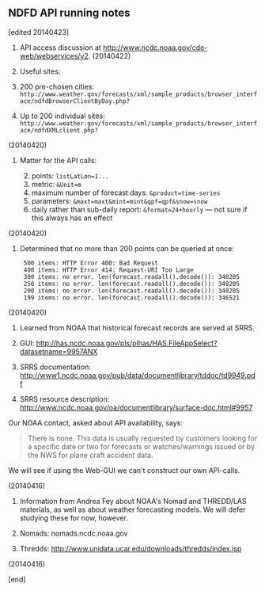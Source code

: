 ## NDFD API running notes

[edited 20140423]

1. API access discussion at http://www.ncdc.noaa.gov/cdo-web/webservices/v2. (20140422)

1. Useful sites:

  2. 200 pre-chosen cities: `http://www.weather.gov/forecasts/xml/sample_products/browser_interface/ndfdBrowserClientByDay.php?`
  2. Up to 200 individual sites: `http://www.weather.gov/forecasts/xml/sample_products/browser_interface/ndfdXMLclient.php?`

 (20140420)

1. Matter for the API calls:

   2. points: `listLatLon=1...`
   2. metric: `&Unit=m`
   2. maximum number of forecast days: `&product=time-series`
   2. parameters: `&maxt=maxt&mint=mint&qpf=qpf&snow=snow`
   2. daily rather than sub-daily report: `&format=24+hourly` — not sure if this always has an effect

 (20140420)
 
1. Determined that no more than 200 points can be queried at once:

        500 items: HTTP Error 400: Bad Request
        400 items: HTTP Error 414: Request-URI Too Large
        300 items: no error. len(forecast.readall().decode()): 348205
        250 items: no error. len(forecast.readall().decode()): 348205
        200 items: no error. len(forecast.readall().decode()): 348205
        199 items: no error. len(forecast.readall().decode()): 346521

 (20140420)

1. Learned from NOAA that historical forecast records are served at SRRS.

  2. GUI: http://has.ncdc.noaa.gov/pls/plhas/HAS.FileAppSelect?datasetname=9957ANX
  2. SRRS documentation: http://www1.ncdc.noaa.gov/pub/data/documentlibrary/tddoc/td9949.pdf
  2. SRRS resource description: http://www.ncdc.noaa.gov/oa/documentlibrary/surface-doc.html#9957

   Our NOAA contact, asked about API availability, says:
   
   > There is none.  This data is usually requested by customers looking for a specific date or two for forecasts or watches/warnings issued or by the NWS for plane craft accident data.
   
   We will see if using the Web-GUI we can't construct our own API-calls.

 (20140416)

1. Information from Andrea Fey about NOAA's Nomad and THREDD/LAS materials, as well as about weather forecasting models. We will defer studying these for now, however.

  2. Nomads: nomads.ncdc.noaa.gov
  2. Thredds: http://www.unidata.ucar.edu/downloads/thredds/index.jsp

 (20140416)

[end]

